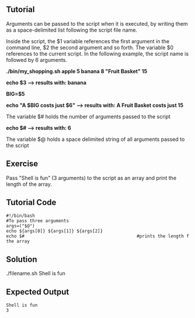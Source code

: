 Tutorial
--------
Arguments can be passed to the script when it is executed, by writing them as a space-delimited list following the script file name.

Inside the script, the $1 variable references the first argument in the command line, $2 the second argument and so forth.
The variable $0 references to the current script. In the following example, the script name is followed by 6 arguments. 

**./bin/my_shopping.sh apple 5 banana 8 "Fruit Basket" 15**

**echo $3                          --> results with: banana**

**BIG=$5**

**echo "A $BIG costs just $6"      --> results with: A Fruit Basket costs just 15**

The variable $# holds the number of arguments passed to the script

**echo $#               --> results with: 6**

The variable $@ holds a space delimited string of all arguments passed to the script

Exercise
-------------
Pass "Shell is fun" (3 arguments) to the script as an array and print the length of the array.

Tutorial Code
-------------
    #!/bin/bash
    #To pass three arguments
    args=("$@")
    echo ${args[0]} ${args[1]} ${args[2]}
    echo $#                                           #prints the length f the array

Solution
--------
   ./filename.sh Shell is fun

Expected Output
---------------
    Shell is fun
    3
     
